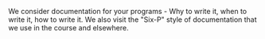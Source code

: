 We consider documentation for your programs - Why to write it, when to
write it, how to write it.  We also visit the "Six-P" style of documentation
that we use in the course and elsewhere.
